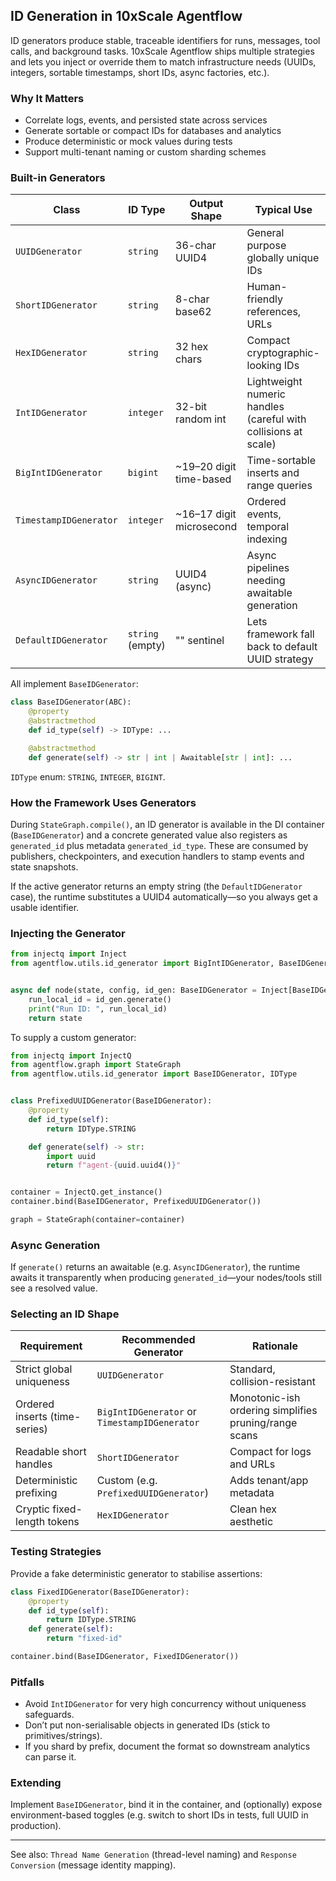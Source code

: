 ## ID Generation in 10xScale Agentflow

ID generators produce stable, traceable identifiers for runs, messages, tool calls, and background tasks. 10xScale Agentflow ships multiple strategies and lets you inject or override them to match infrastructure needs (UUIDs, integers, sortable timestamps, short IDs, async factories, etc.).

### Why It Matters

- Correlate logs, events, and persisted state across services
- Generate sortable or compact IDs for databases and analytics
- Produce deterministic or mock values during tests
- Support multi-tenant naming or custom sharding schemes

### Built-in Generators

| Class | ID Type | Output Shape | Typical Use |
|-------|---------|--------------|-------------|
| `UUIDGenerator` | `string` | 36-char UUID4 | General purpose globally unique IDs |
| `ShortIDGenerator` | `string` | 8-char base62 | Human-friendly references, URLs |
| `HexIDGenerator` | `string` | 32 hex chars | Compact cryptographic-looking IDs |
| `IntIDGenerator` | `integer` | 32-bit random int | Lightweight numeric handles (careful with collisions at scale) |
| `BigIntIDGenerator` | `bigint` | ~19–20 digit time-based | Time-sortable inserts and range queries |
| `TimestampIDGenerator` | `integer` | ~16–17 digit microsecond | Ordered events, temporal indexing |
| `AsyncIDGenerator` | `string` | UUID4 (async) | Async pipelines needing awaitable generation |
| `DefaultIDGenerator` | `string` (empty) | "" sentinel | Lets framework fall back to default UUID strategy |

All implement `BaseIDGenerator`:

```python
class BaseIDGenerator(ABC):
	@property
	@abstractmethod
	def id_type(self) -> IDType: ...

	@abstractmethod
	def generate(self) -> str | int | Awaitable[str | int]: ...
```

`IDType` enum: `STRING`, `INTEGER`, `BIGINT`.

### How the Framework Uses Generators

During `StateGraph.compile()`, an ID generator is available in the DI container (`BaseIDGenerator`) and a concrete generated value also registers as `generated_id` plus metadata `generated_id_type`. These are consumed by publishers, checkpointers, and execution handlers to stamp events and state snapshots.

If the active generator returns an empty string (the `DefaultIDGenerator` case), the runtime substitutes a UUID4 automatically—so you always get a usable identifier.

### Injecting the Generator

```python
from injectq import Inject
from agentflow.utils.id_generator import BigIntIDGenerator, BaseIDGenerator


async def node(state, config, id_gen: BaseIDGenerator = Inject[BaseIDGenerator]):
    run_local_id = id_gen.generate()
    print("Run ID: ", run_local_id)
    return state
```

To supply a custom generator:

```python
from injectq import InjectQ
from agentflow.graph import StateGraph
from agentflow.utils.id_generator import BaseIDGenerator, IDType


class PrefixedUUIDGenerator(BaseIDGenerator):
    @property
    def id_type(self):
        return IDType.STRING

    def generate(self) -> str:
        import uuid
        return f"agent-{uuid.uuid4()}"


container = InjectQ.get_instance()
container.bind(BaseIDGenerator, PrefixedUUIDGenerator())

graph = StateGraph(container=container)
```

### Async Generation

If `generate()` returns an awaitable (e.g. `AsyncIDGenerator`), the runtime awaits it transparently when producing `generated_id`—your nodes/tools still see a resolved value.

### Selecting an ID Shape

| Requirement | Recommended Generator | Rationale |
|-------------|-----------------------|-----------|
| Strict global uniqueness | `UUIDGenerator` | Standard, collision-resistant |
| Ordered inserts (time-series) | `BigIntIDGenerator` or `TimestampIDGenerator` | Monotonic-ish ordering simplifies pruning/range scans |
| Readable short handles | `ShortIDGenerator` | Compact for logs and URLs |
| Deterministic prefixing | Custom (e.g. `PrefixedUUIDGenerator`) | Adds tenant/app metadata |
| Cryptic fixed-length tokens | `HexIDGenerator` | Clean hex aesthetic |

### Testing Strategies

Provide a fake deterministic generator to stabilise assertions:

```python
class FixedIDGenerator(BaseIDGenerator):
	@property
	def id_type(self):
		return IDType.STRING
	def generate(self):
		return "fixed-id"

container.bind(BaseIDGenerator, FixedIDGenerator())
```

### Pitfalls

- Avoid `IntIDGenerator` for very high concurrency without uniqueness safeguards.
- Don’t put non-serialisable objects in generated IDs (stick to primitives/strings).
- If you shard by prefix, document the format so downstream analytics can parse it.

### Extending

Implement `BaseIDGenerator`, bind it in the container, and (optionally) expose environment-based toggles (e.g. switch to short IDs in tests, full UUID in production).

---

See also: `Thread Name Generation` (thread-level naming) and `Response Conversion` (message identity mapping).
